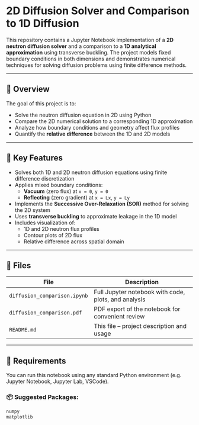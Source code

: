 # 2D Diffusion Solver and Comparison to 1D Diffusion

This repository contains a Jupyter Notebook implementation of a **2D neutron diffusion solver** and a comparison to a **1D analytical approximation** using transverse buckling. The project models fixed boundary conditions in both dimensions and demonstrates numerical techniques for solving diffusion problems using finite difference methods.

---

## 📘 Overview

The goal of this project is to:
- Solve the neutron diffusion equation in 2D using Python
- Compare the 2D numerical solution to a corresponding 1D approximation
- Analyze how boundary conditions and geometry affect flux profiles
- Quantify the **relative difference** between the 1D and 2D models

---

## 🧪 Key Features

- Solves both 1D and 2D neutron diffusion equations using finite difference discretization
- Applies mixed boundary conditions:
  - **Vacuum** (zero flux) at `x = 0`, `y = 0`
  - **Reflecting** (zero gradient) at `x = Lx`, `y = Ly`
- Implements the **Successive Over-Relaxation (SOR)** method for solving the 2D system
- Uses **transverse buckling** to approximate leakage in the 1D model
- Includes visualization of:
  - 1D and 2D neutron flux profiles
  - Contour plots of 2D flux
  - Relative difference across spatial domain

---

## 📁 Files

| File | Description |
|------|-------------|
| `diffusion_comparison.ipynb` | Full Jupyter notebook with code, plots, and analysis |
| `diffusion_comparison.pdf` | PDF export of the notebook for convenient review |
| `README.md` | This file – project description and usage |

---

## 🧰 Requirements

You can run this notebook using any standard Python environment (e.g. Jupyter Notebook, Jupyter Lab, VSCode).

### 📦 Suggested Packages:
```bash
numpy
matplotlib
